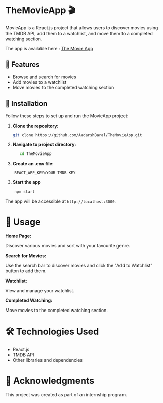 
# TheMovieApp 🎬

MovieApp is a React.js project that allows users to discover movies using the TMDB API, add them to a watchlist, and move them to a completed watching section.

The app is available here : [The Movie App](https://the-movie-app-one.vercel.app/)

## 🚀 Features

- Browse and search for movies
- Add movies to a watchlist
- Move movies to the completed watching section

## 🔧 Installation

Follow these steps to set up and run the MovieApp project:

1. **Clone the repository:**

   ```bash
   git clone https://github.com/AadarshBaral/TheMovieApp.git
   ```
  3. **Navigate to project directory:**

	   ```bash
		  cd TheMovieApp
  3. **Create an .env file:**

```
	REACT_APP_KEY=YOUR TMDB KEY
```
  3. **Start the app**

```bash
	npm start
```
The app will be accessible at `http://localhost:3000`.


# 🎯 Usage

**Home Page:**

Discover various movies  and sort with your favourite genre.

**Search for Movies:**

Use the search bar to discover movies and click the "Add to Watchlist" button to add them.

**Watchlist:**

View and manage your watchlist.

**Completed Watching:**

Move movies to the completed watching section.

# 🛠️ Technologies Used

- React.js
- TMDB API
- Other libraries and dependencies

# 🙌 Acknowledgments

This project was created as part of an internship program.
